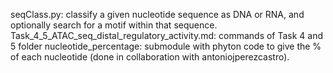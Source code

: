 seqClass.py: classify a given nucleotide sequence as DNA or RNA, and optionally search for a motif within that sequence.
Task_4_5_ATAC_seq_distal_regulatory_activity.md: commands of Task 4 and 5
folder nucleotide_percentage: submodule with phyton code to give the % of each nucleotide (done in collaboration with antoniojperezcastro).
